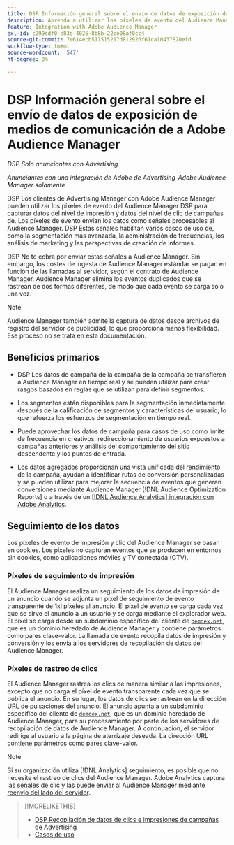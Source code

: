 ```yaml
---
title: DSP Información general sobre el envío de datos de exposición de medios de comunicación de a Adobe Audience Manager
description: Aprenda a utilizar los píxeles de evento del Audience Manager DSP para capturar datos de nivel de impresión y de clic desde campañas de Advertising
feature: Integration with Adobe Audience Manager
exl-id: c299cdf0-a83e-4026-8b8b-22ce08af0cc4
source-git-commit: 7e614ecb517515217d812926f61ca10437820efd
workflow-type: tm+mt
source-wordcount: '547'
ht-degree: 0%

---
```


# DSP Información general sobre el envío de datos de exposición de medios de comunicación de a Adobe Audience Manager

*DSP Solo anunciantes con Advertising*

*Anunciantes con una integración de Adobe de Advertising-Adobe Audience Manager solamente*

DSP Los clientes de Advertising Manager con Adobe Audience Manager pueden utilizar los píxeles de evento del Audience Manager DSP para capturar datos del nivel de impresión y datos del nivel de clic de campañas de. Los píxeles de evento envían los datos como señales procesables al Audience Manager. DSP Estas señales habilitan varios casos de uso de, como la segmentación más avanzada, la administración de frecuencias, los análisis de marketing y las perspectivas de creación de informes.

DSP No te cobra por enviar estas señales a Audience Manager. Sin embargo, los costes de ingesta de Audience Manager estándar se pagan en función de las llamadas al servidor, según el contrato de Audience Manager. Audience Manager elimina los eventos duplicados que se rastrean de dos formas diferentes, de modo que cada evento se carga solo una vez.

>[!NOTE]
>
> Audience Manager también admite la captura de datos desde archivos de registro del servidor de publicidad, lo que proporciona menos flexibilidad. Ese proceso no se trata en esta documentación.

## Beneficios primarios

* DSP Los datos de campaña de la campaña de la campaña se transfieren a Audience Manager en tiempo real y se pueden utilizar para crear rasgos basados en reglas que se utilizan para definir segmentos.

* Los segmentos están disponibles para la segmentación inmediatamente después de la calificación de segmentos y características del usuario, lo que refuerza los esfuerzos de segmentación en tiempo real.

* Puede aprovechar los datos de campaña para casos de uso como límite de frecuencia en creativos, redireccionamiento de usuarios expuestos a campañas anteriores y análisis del comportamiento del sitio descendente y los puntos de entrada.

* Los datos agregados proporcionan una vista unificada del rendimiento de la campaña, ayudan a identificar rutas de conversión personalizadas y se pueden utilizar para mejorar la secuencia de eventos que generan conversiones mediante Audience Manager [!DNL Audience Optimization Reports] o a través de un [[!DNL Audience Analytics] integración con Adobe Analytics](/help/integrations/audience-manager/audience-analytics.md).

## Seguimiento de los datos

Los píxeles de evento de impresión y clic del Audience Manager se basan en cookies. Los píxeles no capturan eventos que se producen en entornos sin cookies, como aplicaciones móviles y TV conectada (CTV).

### Píxeles de seguimiento de impresión

El Audience Manager realiza un seguimiento de los datos de impresión de un anuncio cuando se adjunta un píxel de seguimiento de evento transparente de 1xl píxeles al anuncio. El píxel de evento se carga cada vez que se sirve el anuncio a un usuario y se carga mediante el explorador web. El píxel se carga desde un subdominio específico del cliente de [`demdex.net`](https://experienceleague.adobe.com/docs/audience-manager/user-guide/reference/demdex-calls.html), que es un dominio heredado de Audience Manager y contiene parámetros como pares clave-valor. La llamada de evento recopila datos de impresión y conversión y los envía a los servidores de recopilación de datos del Audience Manager.

### Píxeles de rastreo de clics

El Audience Manager rastrea los clics de manera similar a las impresiones, excepto que no carga el píxel de evento transparente cada vez que se publica el anuncio. En su lugar, los datos de clics se rastrean en la dirección URL de pulsaciones del anuncio. El anuncio apunta a un subdominio específico del cliente de [`demdex.net`](https://experienceleague.adobe.com/docs/audience-manager/user-guide/reference/demdex-calls.html), que es un dominio heredado de Audience Manager, para su procesamiento por parte de los servidores de recopilación de datos de Audience Manager. A continuación, el servidor redirige al usuario a la página de aterrizaje deseada. La dirección URL contiene parámetros como pares clave-valor.

>[!NOTE]
>
>Si su organización utiliza [!DNL Analytics] seguimiento, es posible que no necesite el rastreo de clics del Audience Manager. Adobe Analytics captura las señales de clic y las puede enviar al Audience Manager mediante [reenvío del lado del servidor](https://experienceleague.adobe.com/docs/analytics/admin/admin-tools/server-side-forwarding/ssf.html).

>[!MORELIKETHIS]
>
>* [DSP Recopilación de datos de clics e impresiones de campañas de Advertising](collect.md)
>* [Casos de uso](use-cases.md)

